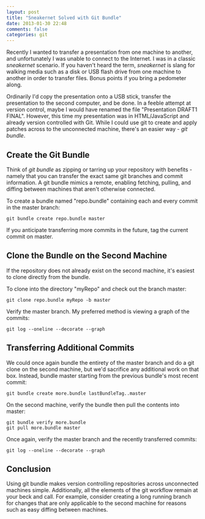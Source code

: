 ```yaml
---
layout: post
title: "Sneakernet Solved with Git Bundle"
date: 2013-01-30 22:48
comments: false
categories: git
---
```


Recently I wanted to transfer a presentation from
one machine to another, and unfortunately I was
unable to connect to the Internet. I was in a
classic _sneakernet_ scenario. If you haven't heard
the term, _sneakernet_ is slang for walking media
such as a disk or USB flash drive from one machine
to another in order to transfer files. Bonus
points if you bring a pedometer along.

Ordinarily I'd copy the presentation onto a USB stick,
transfer the presentation to the second computer, and
be done. In a feeble attempt at version control, maybe
I would have renamed the file "Presentation DRAFT1
FINAL". However, this time my presentation was in
HTML/JavaScript and already version controlled with
Git. While I could use git to create and apply patches
across to the unconnected machine, there's an easier
way - _git bundle_.

## Create the Git Bundle

Think of _git bundle_ as zipping or tarring up your
repository with benefits - namely that you can transfer
the exact same git branches and commit information.
A git bundle mimics a remote, enabling fetching,
pulling, and diffing between machines that aren't
otherwise connected.

To create a bundle named "repo.bundle" containing
each and every commit in the master branch: 

``` console
git bundle create repo.bundle master
```

If you anticipate transferring more commits in the
future, tag the current commit on master.

## Clone the Bundle on the Second Machine

If the repository does not already exist on the
second machine, it's easiest to clone directly from
the bundle.

To clone into the directory "myRepo" and check out
the branch master:

``` console
git clone repo.bundle myRepo -b master
```

Verify the master branch. My preferred method is
viewing a graph of the commits:

``` console
git log --oneline --decorate --graph
```

## Transferring Additional Commits

We could once again bundle the entirety of the master
branch and do a git clone on the second machine, but
we'd sacrifice any additional work on that box.
Instead, bundle master starting from the previous
bundle's most recent commit:

``` console
git bundle create more.bundle lastBundleTag..master
```

On the second machine, verify the bundle then pull
the contents into master:

``` console
git bundle verify more.bundle
git pull more.bundle master
```

Once again, verify the master branch and the recently
transferred commits:

``` console
git log --oneline --decorate --graph
```

## Conclusion

Using git bundle makes version controlling repositories
across unconnected machines simple. Additionally, all
the elements of the git workflow remain at your beck
and call. For example, consider creating a long
running branch for changes that are only applicable to
the second machine for reasons such as easy diffing
between machines.

